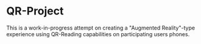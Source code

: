 # QR-Project

This is a work-in-progress attempt on creating a "Augmented Reality"-type experience using QR-Reading capabilities on participating users phones.
